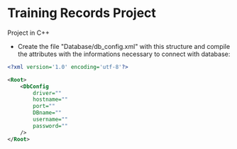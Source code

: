 # Training Records Project

Project in C++

- Create the file "Database/db_config.xml" with this structure and compile the attributes with the informations necessary to connect with database:
```xml
<?xml version='1.0' encoding='utf-8'?>

<Root>
	<DbConfig
		driver=""
		hostname=""
		port=""
		DBname=""
		username=""
		password=""
	/>
</Root>

```